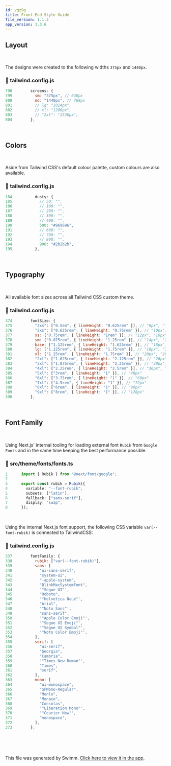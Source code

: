 ```yaml
---
id: vgz9g
title: Front-End Style Guide
file_version: 1.1.2
app_version: 1.3.6
---
```


## Layout

<br/>

The designs were created to the following widths `375px` and `1440px`.
<!-- NOTE-swimm-snippet: the lines below link your snippet to Swimm -->
### 📄 tailwind.config.js
```javascript
798        screens: {
799          sm: "375px", // 640px
800          md: "1440px", // 768px
801          // lg: "1024px",
802          // xl: "1280px",
803          // "2xl": "1536px",
804        },
```

<br/>

## Colors

<br/>

Aside from Tailwind CSS's default colour palette, custom colours are also available.
<!-- NOTE-swimm-snippet: the lines below link your snippet to Swimm -->
### 📄 tailwind.config.js
```javascript
184          dusty: {
185            // 50: "",
186            // 100: "",
187            // 200: "",
188            // 300: "",
189            // 400: "",
190            500: "#969696",
191            // 600: "",
192            // 700: "",
193            // 800: "",
194            900: "#2b2b2b",
195          },
```

<br/>

## Typography

<br/>

All available font sizes across all Tailwind CSS custom theme.
<!-- NOTE-swimm-snippet: the lines below link your snippet to Swimm -->
### 📄 tailwind.config.js
```javascript
374        fontSize: {
375          "3xs": ["0.5em", { lineHeight: "0.625rem" }], // "8px", "10px"
376          "2xs": ["0.625rem", { lineHeight: "0.75rem" }], // "10px", "12px"
377          xs: ["0.75rem", { lineHeight: "1rem" }], // "12px", "16px"
378          sm: ["0.875rem", { lineHeight: "1.25rem" }], // "14px", "20px"
379          base: ["1.125rem", { lineHeight: "1.625rem" }], // "18px", "26px"
380          lg: ["1.125rem", { lineHeight: "1.75rem" }], // "18px", "28px"
381          xl: ["1.25rem", { lineHeight: "1.75rem" }], // "20px", "28px"
382          "2xl": ["1.625rem", { lineHeight: "2.125rem" }], // "26px", "34px"
383          "3xl": ["1.875rem", { lineHeight: "2.25rem" }], // "30px", "36px"
384          "4xl": ["2.25rem", { lineHeight: "2.5rem" }], // "36px", "40px"
385          "5xl": ["3rem", { lineHeight: "1" }], // "48px"
386          "6xl": ["3.75rem", { lineHeight: "1" }], // "60px"
387          "7xl": ["4.5rem", { lineHeight: "1" }], // "72px"
388          "8xl": ["6rem", { lineHeight: "1" }], // "96px"
389          "9xl": ["8rem", { lineHeight: "1" }], // "128px"
390        },
```

<br/>

## Font Family

<br/>

Using Next.js' internal tooling for loading external font `Rubik` from `Google Fonts` and in the same time keeping the best performance possible.
<!-- NOTE-swimm-snippet: the lines below link your snippet to Swimm -->
### 📄 src/theme/fonts/fonts.ts
```typescript
1      import { Rubik } from "@next/font/google";
2      
3      export const rubik = Rubik({
4        variable: "--font-rubik",
5        subsets: ["latin"],
6        fallback: ["sans-serif"],
7        display: "swap",
8      });
```

<br/>

Using the internal Next.js font support, the following CSS variable `var(--font-rubik)`<swm-token data-swm-token=":tailwind.config.js:338:6:12:`      rubik: [&quot;var(--font-rubik)&quot;],`"/> is connected to TailwindCSS:
<!-- NOTE-swimm-snippet: the lines below link your snippet to Swimm -->
### 📄 tailwind.config.js
```javascript
337        fontFamily: {
338          rubik: ["var(--font-rubik)"],
339          sans: [
340            "ui-sans-serif",
341            "system-ui",
342            "-apple-system",
343            "BlinkMacSystemFont",
344            '"Segoe UI"',
345            "Roboto",
346            '"Helvetica Neue"',
347            "Arial",
348            '"Noto Sans"',
349            "sans-serif",
350            '"Apple Color Emoji"',
351            '"Segoe UI Emoji"',
352            '"Segoe UI Symbol"',
353            '"Noto Color Emoji"',
354          ],
355          serif: [
356            "ui-serif",
357            "Georgia",
358            "Cambria",
359            '"Times New Roman"',
360            "Times",
361            "serif",
362          ],
363          mono: [
364            "ui-monospace",
365            "SFMono-Regular",
366            "Menlo",
367            "Monaco",
368            "Consolas",
369            '"Liberation Mono"',
370            '"Courier New"',
371            "monospace",
372          ],
373        },
```

<br/>

<br/>

<br/>

This file was generated by Swimm. [Click here to view it in the app](https://app.swimm.io/repos/Z2l0aHViJTNBJTNBaXAtYWRkcmVzcy10cmFja2VyJTNBJTNBamFrdWJqaXJvdXM=/docs/vgz9g).
